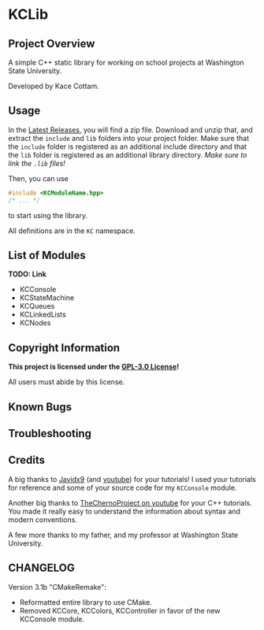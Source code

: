 # KCLib
## Project Overview
A simple C++ static library for working on school projects at Washington State University.

Developed by Kace Cottam.

## Usage
In the [Latest Releases](https://github.com/KaceCottam/KCLib/releases), you will find a zip file. 
Download and unzip that, and extract the `include` and `lib` folders into your project folder.
Make sure that the `include` folder is registered as an additional include directory 
and that the `lib` folder is registered as an additional library directory. _Make sure to link the `.lib` files!_

Then, you can use
```C++
#include <KCModuleName.hpp>
/* ... */
```
to start using the library.

All definitions are in the `KC` namespace.

## List of Modules
__**TODO: Link**__
- KCConsole
- KCStateMachine
- KCQueues
- KCLinkedLists
- KCNodes

## Copyright Information
**This project is licensed under the [GPL-3.0 License](https://github.com/KaceCottam/KCLib/blob/master/LICENSE)!**

All users must abide by this license.

## Known Bugs

## Troubleshooting

## Credits
A big thanks to [Javidx9](https://github.com/OneLoneCoder) (and [youtube](https://www.youtube.com/javidx9)) for your tutorials! 
I used your tutorials for reference and some of your source code for my `KCConsole` module.

Another big thanks to [TheChernoProject on youtube](https://www.youtube.com/user/TheChernoProject) for your C++ tutorials.
You made it really easy to understand the information about syntax and modern conventions.

A few more thanks to my father, and my professor at Washington State University.

## CHANGELOG
  Version 3.1b "CMakeRemake":
  - Reformatted entire library to use CMake.
  - Removed KCCore, KCColors, KCController in favor of the new KCConsole module.
